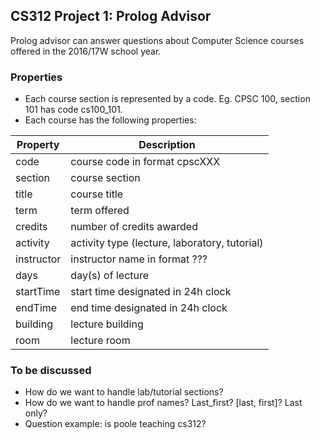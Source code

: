 ## CS312 Project 1: Prolog Advisor
Prolog advisor can answer questions about Computer Science courses offered in the 2016/17W school year.

### Properties
+ Each course section is represented by a code. Eg. CPSC 100, section 101 has code cs100_101.
+ Each course has the following properties:

Property | Description
--- | ---
code | course code in format cpscXXX
section | course section
title | course title
term | term offered
credits | number of credits awarded
activity | activity type (lecture, laboratory, tutorial)
instructor | instructor name in format ???
days | day(s) of lecture
startTime | start time designated in 24h clock
endTime | end time designated in 24h clock
building | lecture building
room | lecture room

### To be discussed
+ How do we want to handle lab/tutorial sections?
+ How do we want to handle prof names? Last_first? [last, first]? Last only?
+ Question example: is poole teaching cs312?